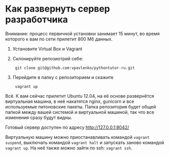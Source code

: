 Как развернуть сервер разработчика
==================================

Внимание: процесс первичной установки занимает 15 минут, во время которого к вам по сети прилетит 800 Мб данных.

1. Установите Virtual Box и Vagrant

2. Склонируйте репозиотрий себе:
    
        git clone git@github.com:vpavlenko/pythontutor-ru.git

3. Перейдите в папку с репозиторием и скажите

        vagrant up

Всё. К вам сейчас прилетит Ubuntu 12.04, на её основе развернётся виртуальная машина,
в неё накатятся nginx, gunicorn и все используемые питоновские пакеты. Папка репозитория будет
общей папкой между вашей системой и виртуальной машиной, так что все изменения сразу будут видны.

Готовый сервер доступен по адресу http://127.0.0.1:8042/

Виртуальную машину можно приостанавливать командой `vagrant suspend`, выключать командой `vagrant halt`
и запускать заново командой `vagrant up`. На неё также можно зайти по ssh: `vagrant ssh`.
